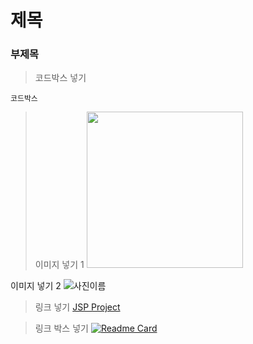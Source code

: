 # 제목
### 부제목

>코드박스 넣기
```
코드박스
```
>이미지 넣기 1
<img src="https://user-images.githubusercontent.com/88639912/153355353-1a906710-7bc8-44ef-adcf-59019a428b22.png" width="250px" height="250px"></img>

이미지 넣기 2
![사진이름](https://picsum.photos/id/870/200/300?grayscale&blur=2)

>링크 넣기
[JSP Project](https://github.com/gyu-hwan/AI3_JSP_A_TeamProject)

>링크 박스 넣기
[![Readme Card](https://github-readme-stats.vercel.app/api/pin/?username=AI3-C-FormsAPI-ProJect&repo=library_Management_System)](https://github.com/AI3-C-FormsAPI-ProJect/library_Management_System)
